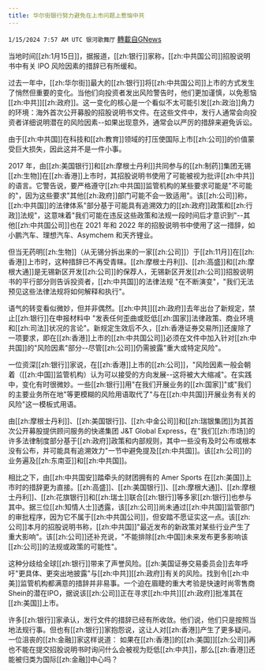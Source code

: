 ```yaml
---
title: 华尔街银行努力避免在上市问题上惹恼中共
---
```

`1/15/2024 7:57 AM UTC 银河歌舞厅` [轉載自GNews](https://gnews.org/articles/2220262)

当地时间[[zh:1月15日]]，据报道，[[zh:银行]]家称，[[zh:中共国公司]]招股说明书中有关 IPO 风险因素的措辞已有所缓和。

过去一年中，[[zh:华尔街]]最大的[[zh:银行]]将[[zh:中共国公司]]上市的方式发生了悄然但重要的变化。当他们向投资者发出风险警告时，他们更加谨慎，以免惹恼[[zh:中共]][[zh:政府]]。这一变化的核心是一个看似不太可能引发[[zh:政治]]角力的环境：海外首次公开募股的招股说明书文件。在这些文件中，发行人通常会向投资者详细说明潜在的风险因素--如果出现意外，通常会以严厉的措辞来避免诉讼。

由于[[zh:中共国]]在科技和[[zh:教育]]领域的打压使国际上市[[zh:公司]]的价值蒙受巨大损失，因此这并不是一件小事。

2017 年，由[[zh:美国银行]]和[[zh:摩根士丹利]]共同参与的[[zh:制药]]集团无锡[[zh:生物]]在[[zh:香港]]上市时，其招股说明书使用了可能被视为批评[[zh:中共]]的语言。它警告说，要严格遵守[[zh:中共国]]监管机构的某些要求可能是"不可能的"，因为这些要求"其他[[zh:政府]]部门可能不会一致适用"。该[[zh:公司]]称，[[zh:中共国]]的法律体系"部分基于可能具有追溯效力的[[zh:政府]]政策和[[zh:行政]]法规"，这意味着"我们可能在违反这些政策和法规一段时间后才意识到"--其他[[zh:中共国公司]]也在 2021 年和 2022 年的招股说明书中使用了这一措辞，如小鹏汽车、理想汽车、Asymchem 和天齐锂业。

但当无药明[[zh:生物]]（从无锡分拆出来的一家[[zh:公司]]）于[[zh:11月]]在[[zh:香港]]上市时，这种措辞已不再受青睐。[[zh:摩根士丹利]]、[[zh:高盛]]和[[zh:摩根大通]]是无锡新区开发[[zh:公司]]的保荐人，无锡新区开发[[zh:公司]]招股说明书的平行部分则告诉投资者，[[zh:中共国]]的法律法规 "在不断演变"，"我们无法预见这些法律法规将如何解释和执行"。

语气的转变看似微妙，但并非偶然。[[zh:中共]][[zh:政府]]去年出台了新规定，禁止[[zh:银行]]在申报材料中 "发表任何歪曲或贬低[[zh:国家]]法律政策、商业环境和[[zh:司法]]状况的言论"。新规定生效后不久，[[zh:香港证券交易所]]还废除了一项要求，即在[[zh:香港]]上市的[[zh:中共国公司]]必须在文件中加入针对[[zh:中共国]]的"风险因素"部分--尽管[[zh:公司]]仍需披露"重大或特定风险"。

一位资深[[zh:银行]]家说，在[[zh:香港]]上市的[[zh:公司]]，"风险因素一般会朝着（[[zh:中国]]监管机构）认为可以接受的方向发展--这将被大大缩减"。在实践中，变化有时很微妙。一些[[zh:银行]]用"在我们开展业务的[[zh:国家]]"或"我们的主要业务所在地"等更模糊的风险用语取代了"与在[[zh:中共国]]开展业务有关的风险"这一模板式用语。

由[[zh:摩根士丹利]]、[[zh:美国银行]]、[[zh:中金公司]]和[[zh:瑞银集团]]为其首次公开募股提供顾问服务的快递集团 J&T Global Express，在"我们[[zh:市场]]的许多法律制度部分基于[[zh:政府]]政策和内部规则，其中一些没有及时公布或根本没有公布，并可能具有追溯效力"一节中避免提及[[zh:中共国]]。该[[zh:公司]]的业务遍及[[zh:东南亚]]和[[zh:中共国]]。

相比之下，由[[zh:中共国安]]踏牵头的财团拥有的 Amer Sports 在[[zh:美国]]上市时的措辞更为直接。[[zh:高盛]]、[[zh:美国银行]]、[[zh:摩根大通]]、[[zh:摩根士丹利]]、[[zh:花旗银行]]和[[zh:瑞士]]联合[[zh:银行]]等多家[[zh:银行]]也参与其中。据三位[[zh:知情人士]]透露，该[[zh:公司]]尚未通过[[zh:中共国]]监管部门的审批程序，因为它不属于[[zh:中共国公司]]，但安踏不愿证实这一点。该[[zh:公司]]本月的招股说明书称，[[zh:中共国]]"最近发布的新政策对某些行业产生了重大影响"。该[[zh:公司]]还补充说，"不能排除[[zh:中国]]未来发布更多影响该[[zh:公司]]的法规或政策的可能性"。

这种分歧给全球[[zh:银行]]带来了声誉风险。[[zh:美国证券交易委员会]]去年呼吁"更具体、更突出地披露"与[[zh:中共]][[zh:政府]]有关的风险。找到令[[zh:中美]]监管机构都满意的措辞并非易事。一个迫在眉睫的重大考验是快速时尚零售商Shein的潜在IPO，据说该[[zh:公司]]正在寻求[[zh:中共]][[zh:政府]]批准其在[[zh:美国]]上市。

许多[[zh:银行]]家承认，发行文件的措辞已经有所收敛。他们说，他们只是按照当地法规行事。但也有[[zh:银行]]家抱怨说，这让人对[[zh:香港]]产生了更多疑问。一位沮丧的[[zh:金融]]家这样说道： 如果在[[zh:香港]]的[[zh:美国]][[zh:公司]]再也不能在提交招股说明书时询问什么会被视为贬低[[zh:中共]]，那么[[zh:香港]]还能被归类为国际[[zh:金融]]中心吗？
